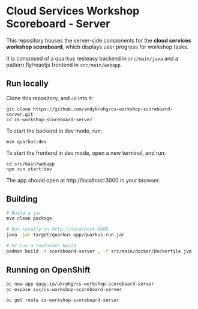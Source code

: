 # Cloud Services Workshop Scoreboard - Server
This repository houses the server-side components for the **cloud services workshop scoreboard**, which displays user progress for workshop tasks.

It is composed of a quarkus resteasy backend in `src/main/java` and a pattern fly/reactjs frontend in `src/main/webapp`.

## Run locally
Clone this repository, and `cd` into it:
```
git clone https://github.com/andykrohg/cs-workshop-scoreboard-server.git
cd cs-workshop-scoreboard-server
```

To start the backend in dev mode, run:
```
mvn quarkus:dev
```

To start the frontend in dev mode, open a new terminal, and run:
```
cd src/main/webapp
npm run start:dev
```
The app should open at http://localhost:3000 in your browser.

## Building
```bash
# Build a jar
mvn clean package

# Run locally on http://localhost:8080
java -jar target/quarkus-app/quarkus-run.jar

# Or run a container build
podman build -t scoreboard-server . -f src/main/docker/Dockerfile.jvm
```

## Running on OpenShift
```bash
oc new-app quay.io/akrohg/cs-workshop-scoreboard-server
oc expose svc/cs-workshop-scoreboard-server

oc get route cs-workshop-scoreboard-server
```
